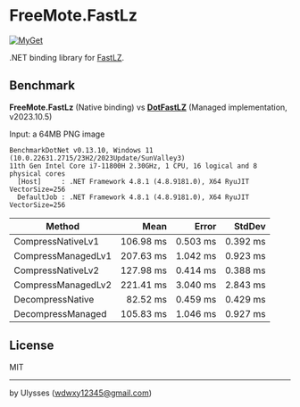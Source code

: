 # FreeMote.FastLz
[![MyGet](https://buildstats.info/myget/monarchsolutions/FreeMote.FastLz)](https://www.myget.org/feed/monarchsolutions/package/nuget/FreeMote.FastLz)

.NET binding library for [FastLZ](https://github.com/ariya/FastLZ).

## Benchmark
**FreeMote.FastLz** (Native binding) vs [**DotFastLZ**](https://github.com/ikpil/DotFastLZ) (Managed implementation, v2023.10.5)

Input: a 64MB PNG image

```
BenchmarkDotNet v0.13.10, Windows 11 (10.0.22631.2715/23H2/2023Update/SunValley3)
11th Gen Intel Core i7-11800H 2.30GHz, 1 CPU, 16 logical and 8 physical cores
  [Host]     : .NET Framework 4.8.1 (4.8.9181.0), X64 RyuJIT VectorSize=256
  DefaultJob : .NET Framework 4.8.1 (4.8.9181.0), X64 RyuJIT VectorSize=256
```

| Method             | Mean      | Error    | StdDev   |
|------------------- |----------:|---------:|---------:|
| CompressNativeLv1  | 106.98 ms | 0.503 ms | 0.392 ms |
| CompressManagedLv1 | 207.63 ms | 1.042 ms | 0.923 ms |
| CompressNativeLv2  | 127.98 ms | 0.414 ms | 0.388 ms |
| CompressManagedLv2 | 221.41 ms | 3.040 ms | 2.843 ms |
| DecompressNative   |  82.52 ms | 0.459 ms | 0.429 ms |
| DecompressManaged  | 105.83 ms | 1.046 ms | 0.927 ms |


## License
MIT

---

by Ulysses (wdwxy12345@gmail.com)
